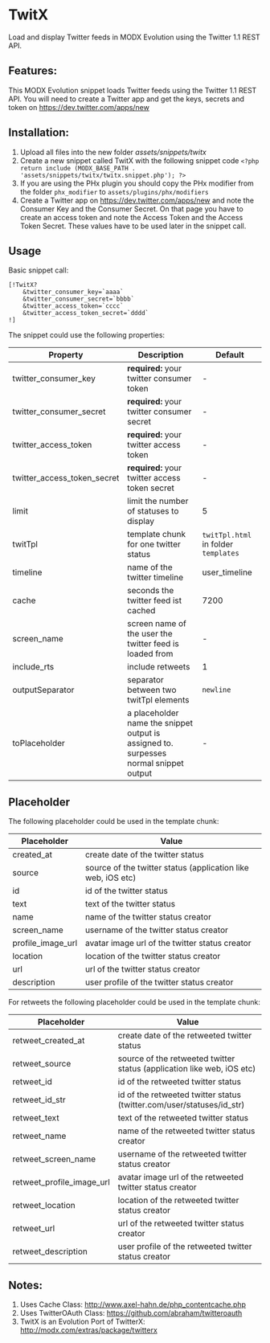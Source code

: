 TwitX
================================================================================

Load and display Twitter feeds in MODX Evolution using the Twitter 1.1 REST API.

Features:
--------------------------------------------------------------------------------
This MODX Evolution snippet loads Twitter feeds using the Twitter 1.1 REST API. You will need to create a Twitter app and get the keys, secrets and token on https://dev.twitter.com/apps/new

Installation:
--------------------------------------------------------------------------------
1. Upload all files into the new folder *assets/snippets/twitx*
2. Create a new snippet called TwitX with the following snippet code
    `<?php return include (MODX_BASE_PATH . 'assets/snippets/twitx/twitx.snippet.php'); ?>`
3. If you are using the PHx plugin you should copy the PHx modifier from the folder `phx_modifier` to `assets/plugins/phx/modifiers`
4. Create a Twitter app on https://dev.twitter.com/apps/new and note the Consumer Key and the Consumer Secret. On that page you have to create an access token and note the Access Token and the Access Token Secret. These values have to be used later in the snippet call.

Usage
--------------------------------------------------------------------------------

Basic snippet call:

```
[!TwitX? 
    &twitter_consumer_key=`aaaa`
    &twitter_consumer_secret=`bbbb` 
    &twitter_access_token=`cccc` 
    &twitter_access_token_secret=`dddd`
!]
```
The snippet could use the following properties:

Property | Description | Default
---- | ----------- | -------
twitter_consumer_key | **required:** your twitter consumer token  | -
twitter_consumer_secret | **required:** your twitter consumer secret | -
twitter_access_token | **required:** your twitter access token | -
twitter_access_token_secret | **required:** your twitter access token secret | -
limit | limit the number of statuses to display | 5
twitTpl | template chunk for one twitter status | `twitTpl.html` in folder `templates`
timeline | name of the twitter timeline | user_timeline
cache | seconds the twitter feed ist cached | 7200
screen_name | screen name of the user the twitter feed is loaded from | -
include_rts | include retweets | 1
outputSeparator | separator between two twitTpl elements | `newline`
toPlaceholder | a placeholder name the snippet output is assigned to. surpesses normal snippet output | -

Placeholder
--------------------------------------------------------------------------------
The following placeholder could be used in the template chunk:

Placeholder | Value
----------- | ------------------------------------------------------------------
created_at | create date of the twitter status
source | source of the twitter status (application like web, iOS etc)
id | id of the twitter status
text | text of the twitter status
name | name of the twitter status creator
screen_name | username of the twitter status creator
profile_image_url | avatar image url of the twitter status creator
location | location of the twitter status creator
url | url of the twitter status creator
description | user profile of the twitter status creator

For retweets the following placeholder could be used in the template chunk:

Placeholder | Value
----------- | ------------------------------------------------------------------
retweet_created_at | create date of the retweeted twitter status
retweet_source | source of the retweeted twitter status (application like web, iOS etc)
retweet_id | id of the retweeted twitter status
retweet_id_str | id of the retweeted twitter status (twitter.com/user/statuses/id_str)
retweet_text | text of the retweeted twitter status
retweet_name | name of the retweeted twitter status creator
retweet_screen_name | username of the retweeted twitter status creator
retweet_profile_image_url | avatar image url of the retweeted twitter status creator
retweet_location | location of the retweeted twitter status creator
retweet_url | url of the retweeted twitter status creator
retweet_description | user profile of the retweeted twitter status creator

Notes:
--------------------------------------------------------------------------------
1. Uses Cache Class: http://www.axel-hahn.de/php_contentcache.php
2. Uses TwitterOAuth Class: https://github.com/abraham/twitteroauth
3. TwitX is an Evolution Port of TwitterX: http://modx.com/extras/package/twitterx
